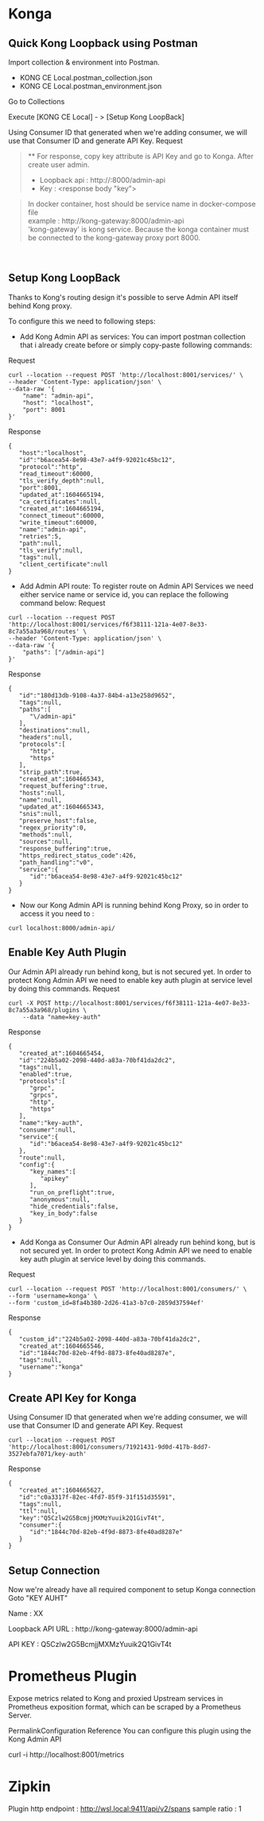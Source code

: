 # Konga

## Quick Kong Loopback using Postman
Import collection & environment into Postman.
-  KONG CE Local.postman_collection.json
-  KONG CE Local.postman_environment.json

Go to Collections
   
   Execute [KONG CE Local] - > [Setup Kong LoopBack] 

Using Consumer ID that generated when we're adding consumer, we will use that Consumer ID and generate API Key.
Request

> ** For response, copy key attribute is API Key and go to Konga.
> After create user admin.
> -   Loopback api : http://<host>:8000/admin-api
> -   Key : <response body "key">

> In docker container, host should be service name in docker-compose file
> <br>example : http://kong-gateway:8000/admin-api 
> <br>'kong-gateway' is kong service. Because the konga container must be connected to the kong-gateway proxy port 8000.


<br>


## Setup Kong LoopBack
Thanks to Kong's routing design it's possible to serve Admin API itself behind Kong proxy.

To configure this we need to following steps:

-	Add Kong Admin API as services: You can import postman collection that i already create before or simply copy-paste following commands:

Request
```
curl --location --request POST 'http://localhost:8001/services/' \
--header 'Content-Type: application/json' \
--data-raw '{
    "name": "admin-api",
    "host": "localhost",
    "port": 8001
}'
```

Response
```
{
   "host":"localhost",
   "id":"b6acea54-8e98-43e7-a4f9-92021c45bc12",
   "protocol":"http",
   "read_timeout":60000,
   "tls_verify_depth":null,
   "port":8001,
   "updated_at":1604665194,
   "ca_certificates":null,
   "created_at":1604665194,
   "connect_timeout":60000,
   "write_timeout":60000,
   "name":"admin-api",
   "retries":5,
   "path":null,
   "tls_verify":null,
   "tags":null,
   "client_certificate":null
}
```

-	Add Admin API route: To register route on Admin API Services we need either service name or service id, you can replace the following command below:
Request
```
curl --location --request POST 'http://localhost:8001/services/f6f38111-121a-4e07-8e33-8c7a55a3a968/routes' \
--header 'Content-Type: application/json' \
--data-raw '{
    "paths": ["/admin-api"]
}'
```

Response
```
{
   "id":"180d13db-9108-4a37-84b4-a13e258d9652",
   "tags":null,
   "paths":[
      "\/admin-api"
   ],
   "destinations":null,
   "headers":null,
   "protocols":[
      "http",
      "https"
   ],
   "strip_path":true,
   "created_at":1604665343,
   "request_buffering":true,
   "hosts":null,
   "name":null,
   "updated_at":1604665343,
   "snis":null,
   "preserve_host":false,
   "regex_priority":0,
   "methods":null,
   "sources":null,
   "response_buffering":true,
   "https_redirect_status_code":426,
   "path_handling":"v0",
   "service":{
      "id":"b6acea54-8e98-43e7-a4f9-92021c45bc12"
   }
}
```

-	Now our Kong Admin API is running behind Kong Proxy, so in order to access it you need to :
```
curl localhost:8000/admin-api/
```

## Enable Key Auth Plugin
Our Admin API already run behind kong, but is not secured yet. In order to protect Kong Admin API we need to enable key auth plugin at service level by doing this commands.
Request
```
curl -X POST http://localhost:8001/services/f6f38111-121a-4e07-8e33-8c7a55a3a968/plugins \
    --data "name=key-auth" 
```
Response
```	
{
   "created_at":1604665454,
   "id":"224b5a02-2098-440d-a83a-70bf41da2dc2",
   "tags":null,
   "enabled":true,
   "protocols":[
      "grpc",
      "grpcs",
      "http",
      "https"
   ],
   "name":"key-auth",
   "consumer":null,
   "service":{
      "id":"b6acea54-8e98-43e7-a4f9-92021c45bc12"
   },
   "route":null,
   "config":{
      "key_names":[
         "apikey"
      ],
      "run_on_preflight":true,
      "anonymous":null,
      "hide_credentials":false,
      "key_in_body":false
   }
}
```

-	Add Konga as Consumer
Our Admin API already run behind kong, but is not secured yet. In order to protect Kong Admin API we need to enable key auth plugin at service level by doing this commands.

Request
```
curl --location --request POST 'http://localhost:8001/consumers/' \
--form 'username=konga' \
--form 'custom_id=8fa4b380-2d26-41a3-b7c0-2859d37594ef'
```

Response
```
{
   "custom_id":"224b5a02-2098-440d-a83a-70bf41da2dc2",
   "created_at":1604665546,
   "id":"1844c70d-82eb-4f9d-8873-8fe40ad8287e",
   "tags":null,
   "username":"konga"
}
```

## Create API Key for Konga
Using Consumer ID that generated when we're adding consumer, we will use that Consumer ID and generate API Key.
Request
```
curl --location --request POST 'http://localhost:8001/consumers/71921431-9d0d-417b-8dd7-3527ebfa7071/key-auth'
```

Response
```
{
   "created_at":1604665627,
   "id":"c0a3317f-82ec-4fd7-85f9-31f151d35591",
   "tags":null,
   "ttl":null,
   "key":"Q5Czlw2G5BcmjjMXMzYuuik2Q1GivT4t",
   "consumer":{
      "id":"1844c70d-82eb-4f9d-8873-8fe40ad8287e"
   }
}
```

## Setup Connection
Now we're already have all required component to setup Konga connection
Goto "KEY AUHT"

Name : XX

Loopback API URL : http://kong-gateway:8000/admin-api

API KEY : Q5Czlw2G5BcmjjMXMzYuuik2Q1GivT4t



# Prometheus Plugin
Expose metrics related to Kong and proxied Upstream services in Prometheus exposition format, which can be scraped by a Prometheus Server.

PermalinkConfiguration Reference
You can configure this plugin using the Kong Admin API 

curl -i http://localhost:8001/metrics


# Zipkin
Plugin 
   http endpoint : http://wsl.local:9411/api/v2/spans
   sample ratio : 1

